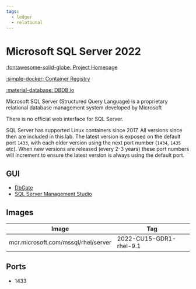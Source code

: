 ```yaml
---
tags:
  - ledger
  - relational
---
```

# Microsoft SQL Server 2022

[:fontawesome-solid-globe: Project Homepage](https://www.microsoft.com/en-gb/sql-server)

[:simple-docker: Container Registry](https://mcr.microsoft.com/en-us/catalog?cat=Databases&alphaSort=asc&alphaSortKey=Name)

[:material-database: DBDB.io](https://dbdb.io/db/sql-server)

Microsoft SQL Server (Structured Query Language) is a proprietary relational database management system developed by Microsoft

There is no official web interface for SQL Server.

SQL Server has supported Linux containers since 2017. All versions since then are included in this lab. The latest version is exposed on the default port `1433`, with each older version using the next port number (`1434`, `1435` etc). When new versions are released (every 2-3 years) these port numbers will increment to ensure the latest version is always using the default port.

## GUI

- [DbGate](../dbgate)
- [SQL Server Management Studio](../sql-server-management-studio)

## Images
| Image | Tag |
| --- | --- |
| mcr.microsoft.com/mssql/rhel/server | 2022-CU15-GDR1-rhel-9.1 |

## Ports
- 1433


